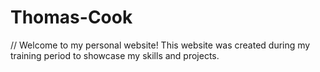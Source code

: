 # Thomas-Cook

// Welcome to my personal website! This website was created during my training period to showcase my skills and projects.

